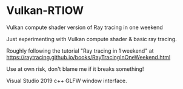 # Vulkan-RTIOW
Vulkan compute shader version of Ray tracing in one weekend

Just experimenting with Vulkan compute shader & basic ray tracing.

Roughly following the tutorial "Ray tracing in 1 weekend" at https://raytracing.github.io/books/RayTracingInOneWeekend.html

Use at own risk, don't blame me if it breaks something!

Visual Studio 2019 c++
GLFW window interface.

